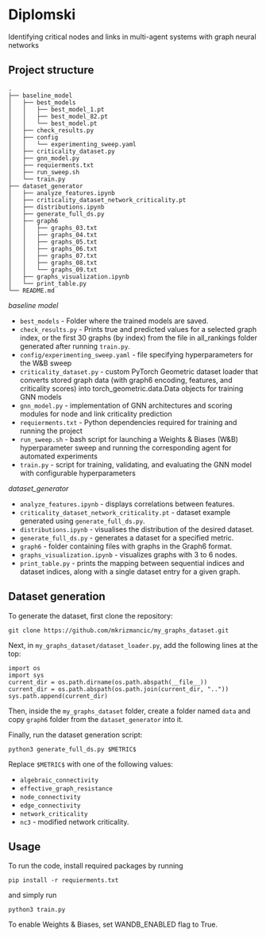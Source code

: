 # Diplomski
Identifying critical nodes and links in multi-agent systems with graph neural networks

## Project structure

```
.
├── baseline_model
│   ├── best_models
│   │   ├── best_model_1.pt
│   │   ├── best_model_82.pt
│   │   └── best_model.pt
│   ├── check_results.py
│   ├── config
│   │   └── experimenting_sweep.yaml
│   ├── criticality_dataset.py
│   ├── gnn_model.py
│   ├── requierments.txt
│   ├── run_sweep.sh
│   └── train.py
├── dataset_generator
│   ├── analyze_features.ipynb
│   ├── criticality_dataset_network_criticality.pt
│   ├── distributions.ipynb
│   ├── generate_full_ds.py
│   ├── graph6
│   │   ├── graphs_03.txt
│   │   ├── graphs_04.txt
│   │   ├── graphs_05.txt
│   │   ├── graphs_06.txt
│   │   ├── graphs_07.txt
│   │   ├── graphs_08.txt
│   │   └── graphs_09.txt
│   ├── graphs_visualization.ipynb
│   └── print_table.py
└── README.md
```
*baseline model*
- `best_models` - Folder where the trained models are saved.
- `check_results.py` - Prints true and predicted values for a selected graph index, or the first 30 graphs (by index) from the file in all_rankings folder generated after running `train.py`.
- `config/experimenting_sweep.yaml` - file specifying hyperparameters for the W&B sweep
- `criticality_dataset.py` - custom PyTorch Geometric dataset loader that converts stored graph data (with graph6 encoding, features, and criticality scores) into torch_geometric.data.Data objects for training GNN models
- `gnn_model.py` - implementation of GNN architectures and scoring modules for node and link criticality prediction
- `requierments.txt` - Python dependencies required for training and running the project
- `run_sweep.sh` - bash script for launching a Weights & Biases (W&B) hyperparameter sweep and running the corresponding agent for automated experiments
- `train.py` - script for training, validating, and evaluating the GNN model with configurable hyperparameters

*dataset_generator*
- `analyze_features.ipynb` - displays correlations between features.
- `criticality_dataset_network_criticality.pt` - dataset example generated using `generate_full_ds.py`.
- `distributions.ipynb` - visualises the distribution of the desired dataset.
- `generate_full_ds.py` - generates a dataset for a specified metric.
- `graph6` - folder containing files with graphs in the Graph6 format.
- `graphs_visualization.ipynb` - visualizes graphs with 3 to 6 nodes.
- `print_table.py` - prints the mapping between sequential indices and dataset indices, along with a single dataset entry for a given graph.

## Dataset generation
To generate the dataset, first clone the repository:
```
git clone https://github.com/mkrizmancic/my_graphs_dataset.git
```
Next, in `my_graphs_dataset/dataset_loader.py`, add the following lines at the top:
```
import os
import sys
current_dir = os.path.dirname(os.path.abspath(__file__))
current_dir = os.path.abspath(os.path.join(current_dir, ".."))
sys.path.append(current_dir)
```
Then, inside the `my_graphs_dataset` folder, create a folder named `data` and copy `graph6` folder from the `dataset_generator` into it.

Finally, run the dataset generation script:
```
python3 generate_full_ds.py $METRIC$
```
Replace `$METRIC$` with one of the following values:
- `algebraic_connectivity` 
- `effective_graph_resistance`
- `node_connectivity`
- `edge_connectivity`
- `network_criticality`
- `nc3` - modified network criticality.

## Usage
To run the code, install required packages by running 
```
pip install -r requierments.txt
```
and simply run
```
python3 train.py
```

To enable Weights & Biases, set WANDB_ENABLED flag to True.
